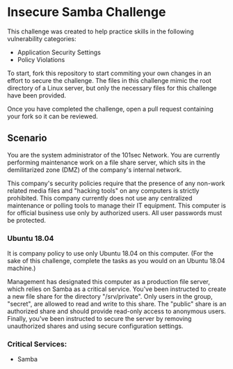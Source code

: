 # Insecure Samba Challenge

This challenge was created to help practice skills in the following vulnerability categories:

- Application Security Settings
- Policy Violations

To start, fork this repository to start commiting your own changes in an effort to secure the challenge. The files in this challenge mimic the root directory of a Linux server, but only the necessary files for this challenge have been provided.

Once you have completed the challenge, open a pull request containing your fork so it can be reviewed.

## Scenario

You are the system administrator of the 101sec Network. You are currently performing maintenance work on a file share server, which sits in the demilitarized zone (DMZ) of the company's internal network.

This company's security policies require that the presence of any non-work related media files and "hacking tools" on any computers is strictly prohibited. This company currently does not use any centralized maintenance or polling tools to manage their IT equipment. This computer is for official business use only by authorized users. All user passwords must be protected.

### Ubuntu 18.04
It is company policy to use only Ubuntu 18.04 on this computer. (For the sake of this challenge, complete the tasks as you would on an Ubuntu 18.04 machine.)

Management has designated this computer as a production file server, which relies on Samba as a critical service. You've been instructed to create a new file share for the directory "/srv/private". Only users in the group, "secret", are allowed to read and write to this share. The "public" share is an authorized share and should provide read-only access to anonymous users. Finally, you've been instructed to secure the server by removing unauthorized shares and using secure configuration settings.

### Critical Services:

- Samba
